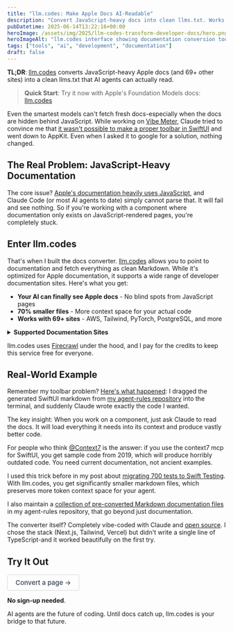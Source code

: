 ```yaml
---
title: "llm.codes: Make Apple Docs AI-Readable"
description: "Convert JavaScript-heavy docs into clean llms.txt. Works with Apple, AWS, React & 69+ sites. No signup, 10s turnaround."
pubDatetime: 2025-06-14T13:22:16+00:00
heroImage: /assets/img/2025/llm-codes-transform-developer-docs/hero.png
heroImageAlt: "llm.codes interface showing documentation conversion tool"
tags: ["tools", "ai", "development", "documentation"]
draft: false
---
```


**TL;DR**: <a href="https://llm.codes" target="_blank">llm.codes</a> converts JavaScript-heavy Apple docs (and 69+ other sites) into a clean llms.txt that AI agents can actually read.

> **Quick Start**: Try it now with Apple's Foundation Models docs: <a href="https://llm.codes?https://developer.apple.com/documentation/foundationmodels" target="_blank">llm.codes</a>

Even the smartest models can't fetch fresh docs-especially when the docs are hidden behind JavaScript. While working on <a href="https://vibemeter.ai/" target="_blank">Vibe Meter</a>, Claude tried to convince me that [it wasn't possible to make a proper toolbar in SwiftUI](https://x.com/steipete/status/1933819029224931619) and went down to AppKit. Even when I asked it to google for a solution, nothing changed.

## The Real Problem: JavaScript-Heavy Documentation

The core issue? <a href="https://developer.apple.com/documentation/swiftui/" target="_blank">Apple's documentation heavily uses JavaScript</a>, and Claude Code (or most AI agents to date) simply cannot parse that. It will fail and see nothing. So if you're working with a component where documentation only exists on JavaScript-rendered pages, you're completely stuck.

## Enter llm.codes

That's when I built the docs converter. <a href="https://llm.codes" target="_blank">llm.codes</a> allows you to point to documentation and fetch everything as clean Markdown. While it's optimized for Apple documentation, it supports a wide range of developer documentation sites. Here's what you get:

- **Your AI can finally see Apple docs** - No blind spots from JavaScript pages
- **70% smaller files** - More context space for your actual code
- **Works with 69+ sites** - AWS, Tailwind, PyTorch, PostgreSQL, and more

<details>
<summary><strong>Supported Documentation Sites</strong></summary>

**Mobile Development**
- Apple Developer Documentation
- Android Developer Documentation
- React Native
- Flutter
- Swift Package Index

**Programming Languages**
- Python, TypeScript, JavaScript (MDN), Rust, Go, Java, Ruby, PHP, Swift, Kotlin

**Web Frameworks**
- React, Vue.js, Angular, Next.js, Nuxt, Svelte, Django, Flask, Express.js, Laravel

**Cloud Platforms**
- AWS, Google Cloud, Azure, DigitalOcean, Heroku, Vercel, Netlify

**Databases**
- PostgreSQL, MongoDB, MySQL, Redis, Elasticsearch, Couchbase, Cassandra

**DevOps & Infrastructure**
- Docker, Kubernetes, Terraform, Ansible, GitHub, GitLab

**AI/ML Libraries**
- PyTorch, TensorFlow, Hugging Face, scikit-learn, LangChain, pandas, NumPy

**CSS Frameworks**
- Tailwind CSS, Bootstrap, Material-UI, Chakra UI, Bulma

**Build Tools & Testing**
- npm, webpack, Vite, pip, Cargo, Maven, Jest, Cypress, Playwright, pytest

**And more**: Any GitHub Pages site (*.github.io)

</details>

llm.codes uses <a href="https://www.firecrawl.dev/referral?rid=9CG538BE" target="_blank">Firecrawl</a> under the hood, and I pay for the credits to keep this service free for everyone.

## Real-World Example

Remember my toolbar problem? [Here's what happened](https://x.com/steipete/status/1933819029224931619): I dragged the generated SwiftUI markdown from [my agent-rules repository](https://github.com/steipete/agent-rules/blob/main/docs/swiftui.md) into the terminal, and suddenly Claude wrote exactly the code I wanted.

The key insight: When you work on a component, just ask Claude to read the docs. It will load everything it needs into its context and produce vastly better code.

For people who think [@Context7](https://x.com/Context7AI) is the answer: if you use the context7 mcp for SwiftUI, you get sample code from 2019, which will produce horribly outdated code. You need current documentation, not ancient examples.

I used this trick before in my post about [migrating 700 tests to Swift Testing](https://steipete.me/posts/2025/migrating-700-tests-to-swift-testing). With llm.codes, you get significantly smaller markdown files, which preserves more token context space for your agent.

I also maintain a [collection of pre-converted Markdown documentation files](https://github.com/steipete/agent-rules/tree/main/docs) in my agent-rules repository, that go beyond just documentation.

The converter itself? Completely vibe-coded with Claude and <a href="https://github.com/amantus-ai/llm-codes" target="_blank">open source</a>. I chose the stack (Next.js, Tailwind, Vercel) but didn't write a single line of TypeScript-and it worked beautifully on the first try.

## Try It Out

<a href="https://llm.codes?https://developer.apple.com/documentation/foundationmodels" target="_blank" style="display: inline-block; padding: 8px 18px; background-color: transparent; color: #374151; text-decoration: none; border: 1px solid #d1d5db; border-radius: 4px; font-weight: 500; font-size: 15px; transition: all 0.15s ease;">Convert a page →</a>

**No sign-up needed**.

AI agents are the future of coding. Until docs catch up, llm.codes is your bridge to that future.